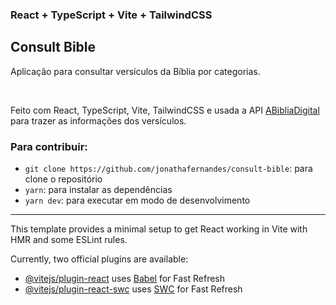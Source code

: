 ### React + TypeScript + Vite + TailwindCSS

**Consult Bible**
---
Aplicação para consultar versículos da Bíblia por categorias.

<br/>

Feito com React, TypeScript, Vite, TailwindCSS e usada a API [ABibliaDigital](https://www.abibliadigital.com.br/) para trazer as informações dos versículos.


### Para contribuir:
- `git clone https://github.com/jonathafernandes/consult-bible`: para clone o repositório
- `yarn`: para instalar as dependências
- `yarn dev`: para executar em modo de desenvolvimento

---

This template provides a minimal setup to get React working in Vite with HMR and some ESLint rules.

Currently, two official plugins are available:

- [@vitejs/plugin-react](https://github.com/vitejs/vite-plugin-react/blob/main/packages/plugin-react/README.md) uses [Babel](https://babeljs.io/) for Fast Refresh
- [@vitejs/plugin-react-swc](https://github.com/vitejs/vite-plugin-react-swc) uses [SWC](https://swc.rs/) for Fast Refresh
